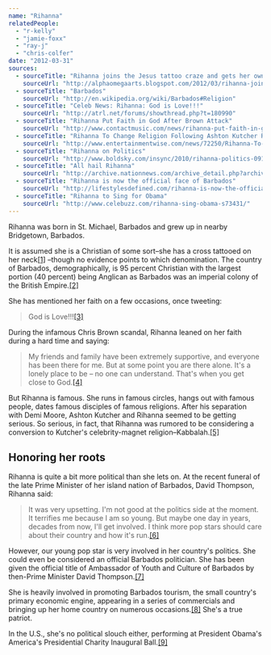```yaml
---
name: "Rihanna"
relatedPeople:
  - "r-kelly"
  - "jamie-foxx"
  - "ray-j"
  - "chris-colfer"
date: "2012-03-31"
sources:
  - sourceTitle: "Rihanna joins the Jesus tattoo craze and gets her own cross tattoo"
    sourceUrl: "http://alphaomegaarts.blogspot.com/2012/03/rihanna-joins-jesus-tattoo-craze-and.html"
  - sourceTitle: "Barbados"
    sourceUrl: "http://en.wikipedia.org/wiki/Barbados#Religion"
  - sourceTitle: "Celeb News: Rihanna: God is Love!!!"
    sourceUrl: "http://atrl.net/forums/showthread.php?t=180990"
  - sourceTitle: "Rihanna Put Faith in God After Brown Attack"
    sourceUrl: "http://www.contactmusic.com/news/rihanna-put-faith-in-god-after-brown-attack_1121111"
  - sourceTitle: "Rihanna To Change Religion Following Ashton Kutcher Romance?"
    sourceUrl: "http://www.entertainmentwise.com/news/72250/Rihanna-To-Change-Religion-Following-Ashton-Kutcher-Romance"
  - sourceTitle: "Rihanna on Politics"
    sourceUrl: "http://www.boldsky.com/insync/2010/rihanna-politics-091110.html"
  - sourceTitle: "All hail Rihanna"
    sourceUrl: "http://archive.nationnews.com/archive_detail.php?archiveFile=2008/February/22/LocalNews/53698.xml&start=0&numPer=20&sectionSearch=&begindate=1%2F1%2F1994&enddate=12%2F31%2F2009&authorSearch=&IncludeStories=1&pubsection=&page=&IncludePages=&IncludeImages=&mode=allwords&archive_pubname=Daily+Nation%0A%09%09%09"
  - sourceTitle: "Rihanna is now the official face of Barbados"
    sourceUrl: "http://lifestylesdefined.com/rihanna-is-now-the-official-face-of-barbados/"
  - sourceTitle: "Rihanna to Sing for Obama"
    sourceUrl: "http://www.celebuzz.com/rihanna-sing-obama-s73431/"
---
```


Rihanna was born in St. Michael, Barbados and grew up in nearby Bridgetown, Barbados.

It is assumed she is a Christian of some sort–she has a cross tattooed on her neck<a class="source-citation" href="#http://alphaomegaarts.blogspot.com/2012/03/rihanna-joins-jesus-tattoo-craze-and.html" title="Rihanna joins the Jesus tattoo craze and gets her own cross tattoo">[1]</a> –though no evidence points to which denomination. The country of Barbados, demographically, is 95 percent Christian with the largest portion (40 percent) being Anglican as Barbados was an imperial colony of the British Empire.<a class="source-citation" href="#http://en.wikipedia.org/wiki/Barbados#Religion" title="Barbados">[2]</a>

She has mentioned her faith on a few occasions, once tweeting:

>God is Love!!!<a class="source-citation" href="#http://atrl.net/forums/showthread.php?t=180990" title="Celeb News: Rihanna: God is Love!!!">[3]</a>

During the infamous Chris Brown scandal, Rihanna leaned on her faith during a hard time and saying:

>My friends and family have been extremely supportive, and everyone has been there for me. But at some point you are there alone. It's a lonely place to be – no one can understand. That's when you get close to God.<a class="source-citation" href="#http://www.contactmusic.com/news/rihanna-put-faith-in-god-after-brown-attack_1121111" title="Rihanna Put Faith in God After Brown Attack">[4]</a>

But Rihanna is famous. She runs in famous circles, hangs out with famous people, dates famous disciples of famous religions. After his separation with Demi Moore, Ashton Kutcher and Rihanna seemed to be getting serious. So serious, in fact, that Rihanna was rumored to be considering a conversion to Kutcher's celebrity-magnet religion–Kabbalah.<a class="source-citation" href="#http://www.entertainmentwise.com/news/72250/Rihanna-To-Change-Religion-Following-Ashton-Kutcher-Romance" title="Rihanna To Change Religion Following Ashton Kutcher Romance?">[5]</a>

## Honoring her roots

Rihanna is quite a bit more political than she lets on. At the recent funeral of the late Prime Minister of her island nation of Barbados, David Thompson, Rihanna said:

>It was very upsetting. I'm not good at the politics side at the moment. It terrifies me because I am so young. But maybe one day in years, decades from now, I'll get involved. I think more pop stars should care about their country and how it's run.<a class="source-citation" href="#http://www.boldsky.com/insync/2010/rihanna-politics-091110.html" title="Rihanna on Politics">[6]</a>

However, our young pop star is very involved in her country's politics. She could even be considered an official Barbados politician. She has been given the official title of Ambassador of Youth and Culture of Barbados by then-Prime Minister David Thompson.<a class="source-citation" href="#http://archive.nationnews.com/archive_detail.php?archiveFile=2008/February/22/LocalNews/53698.xml&start=0&numPer=20&sectionSearch=&begindate=1%2F1%2F1994&enddate=12%2F31%2F2009&authorSearch=&IncludeStories=1&pubsection=&page=&IncludePages=&IncludeImages=&mode=allwords&archive_pubname=Daily+Nation%0A%09%09%09" title="All hail Rihanna">[7]</a>

She is heavily involved in promoting Barbados tourism, the small country's primary economic engine, appearing in a series of commercials and bringing up her home country on numerous occasions.<a class="source-citation" href="#http://lifestylesdefined.com/rihanna-is-now-the-official-face-of-barbados/" title="Rihanna is now the official face of Barbados">[8]</a> She's a true patriot.

In the U.S., she's no political slouch either, performing at President Obama's America's Presidential Charity Inaugural Ball.<a class="source-citation" href="#http://www.celebuzz.com/rihanna-sing-obama-s73431/" title="Rihanna to Sing for Obama">[9]</a>